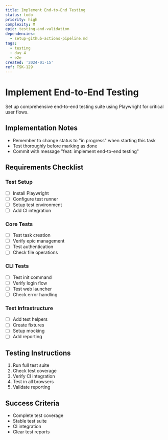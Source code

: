 ```yaml
---
title: Implement End-to-End Testing
status: todo
priority: high
complexity: M
epic: testing-and-validation
dependencies:
  - setup-github-actions-pipeline.md
tags:
  - testing
  - day 4
  - e2e
created: '2024-01-15'
ref: TSK-129
---
```


# Implement End-to-End Testing

Set up comprehensive end-to-end testing suite using Playwright for critical user flows.

## Implementation Notes
- Remember to change status to "in progress" when starting this task
- Test thoroughly before marking as done
- Commit with message "feat: implement end-to-end testing"

## Requirements Checklist

### Test Setup
- [ ] Install Playwright
- [ ] Configure test runner
- [ ] Setup test environment
- [ ] Add CI integration

### Core Tests
- [ ] Test task creation
- [ ] Verify epic management
- [ ] Test authentication
- [ ] Check file operations

### CLI Tests
- [ ] Test init command
- [ ] Verify login flow
- [ ] Test web launcher
- [ ] Check error handling

### Test Infrastructure
- [ ] Add test helpers
- [ ] Create fixtures
- [ ] Setup mocking
- [ ] Add reporting

## Testing Instructions
1. Run full test suite
2. Check test coverage
3. Verify CI integration
4. Test in all browsers
5. Validate reporting

## Success Criteria
- Complete test coverage
- Stable test suite
- CI integration
- Clear test reports 
